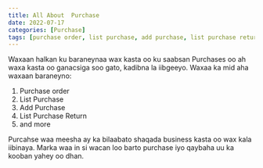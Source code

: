 ```yaml
---
title: All About  Purchase
date: 2022-07-17
categories: [Purchase]
tags: [purchase order, list purchase, add purchase, list purchase return]
---
```


Waxaan halkan ku baraneynaa wax kasta oo ku saabsan Purchases oo ah waxa kasta oo ganacsiga soo gato, kadibna la iibgeeyo. Waxaa ka mid aha waxaan baraneyno:

1. Purchase order
2. List Purchase
3. Add Purchase
4. List Purchase Return
5. and more

Purcahse waa meesha ay ka bilaabato shaqada business kasta oo wax kala iibinaya. Marka waa in si wacan loo barto purchase iyo qaybaha uu ka kooban yahey oo dhan.
